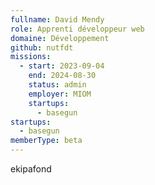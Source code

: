 ```yaml
---
fullname: David Mendy
role: Apprenti développeur web
domaine: Développement
github: nutfdt
missions:
  - start: 2023-09-04
    end: 2024-08-30
    status: admin
    employer: MIOM
    startups:
      - basegun
startups:
  - basegun
memberType: beta
---
```

ekipafond